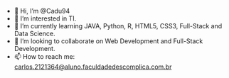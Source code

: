 - 👋 Hi, I’m @Cadu94
- 👀 I’m interested in TI.
- 🌱 I’m currently learning JAVA, Python, R, HTML5, CSS3, Full-Stack and Data Science.
- 💞️ I’m looking to collaborate on Web Development and Full-Stack Development.
- 📫 How to reach me: carlos.2121364@aluno.faculdadedescomplica.com.br

<!---
Cadu94/Cadu94 is a ✨ special ✨ repository because its `README.md` (this file) appears on your GitHub profile.
You can click the Preview link to take a look at your changes.
--->
